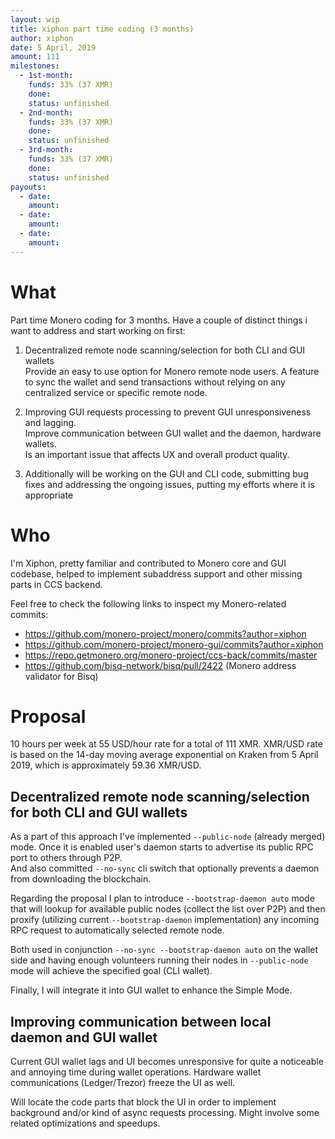 ```yaml
---
layout: wip
title: xiphon part time coding (3 months)
author: xiphon
date: 5 April, 2019
amount: 111
milestones:
  - 1st-month:
    funds: 33% (37 XMR)
    done:
    status: unfinished
  - 2nd-month:
    funds: 33% (37 XMR)
    done:
    status: unfinished
  - 3rd-month:
    funds: 33% (37 XMR)
    done:
    status: unfinished
payouts:
  - date:
    amount:
  - date:
    amount:
  - date:
    amount:
---
```


# What

Part time Monero coding for 3 months. Have a couple of distinct things i want to address and start working on first:

1. Decentralized remote node scanning/selection for both CLI and GUI wallets  
Provide an easy to use option for Monero remote node users. A feature to sync the wallet and send transactions without relying on any centralized service or specific remote node.

2. Improving GUI requests processing to prevent GUI unresponsiveness and lagging.  
Improve communication between GUI wallet and the daemon, hardware wallets.  
Is an important issue that affects UX and overall product quality.

3. Additionally will be working on the GUI and CLI code, submitting bug fixes and addressing the ongoing issues, putting my efforts where it is appropriate

# Who

I'm Xiphon, pretty familiar and contributed to Monero core and GUI codebase, helped to implement subaddress support and other missing parts in CCS backend.

Feel free to check the following links to inspect my Monero-related commits:  
- https://github.com/monero-project/monero/commits?author=xiphon  
- https://github.com/monero-project/monero-gui/commits?author=xiphon  
- https://repo.getmonero.org/monero-project/ccs-back/commits/master
- https://github.com/bisq-network/bisq/pull/2422 (Monero address validator for Bisq)

# Proposal

10 hours per week at 55 USD/hour rate for a total of 111 XMR. XMR/USD rate is based on the 14-day moving average exponential on Kraken from 5 April 2019, which is approximately 59.36 XMR/USD.

## Decentralized remote node scanning/selection for both CLI and GUI wallets  

As a part of this approach I've implemented `--public-node` (already merged) mode. Once it is enabled user's daemon starts to advertise its public RPC port to others through P2P.  
And also committed `--no-sync` cli switch that optionally prevents a daemon from downloading the blockchain.

Regarding the proposal I plan to introduce `--bootstrap-daemon auto` mode that will lookup for available public nodes (collect the list over P2P) and then proxify (utilizing current `--bootstrap-daemon` implementation) any incoming RPC request to automatically selected remote node.

Both used in conjunction `--no-sync --bootstrap-daemon auto` on the wallet side and having enough volunteers running their nodes in `--public-node` mode will achieve the specified goal (CLI wallet).

Finally, I will integrate it into GUI wallet to enhance the Simple Mode.

## Improving communication between local daemon and GUI wallet

Current GUI wallet lags and UI becomes unresponsive for quite a noticeable and annoying time during wallet operations. Hardware wallet communications (Ledger/Trezor) freeze the UI as well.

Will locate the code parts that block the UI in order to implement background and/or kind of async requests processing. Might involve some related optimizations and speedups.